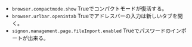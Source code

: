 - `browser.compactmode.show` Trueでコンパクトモードが復活する。
- `browser.urlbar.openintab` Trueでアドレスバーの入力は新しいタブを開く。
- `signon.management.page.fileImport.enabled` Trueでパスワードのインポートが出来る。
